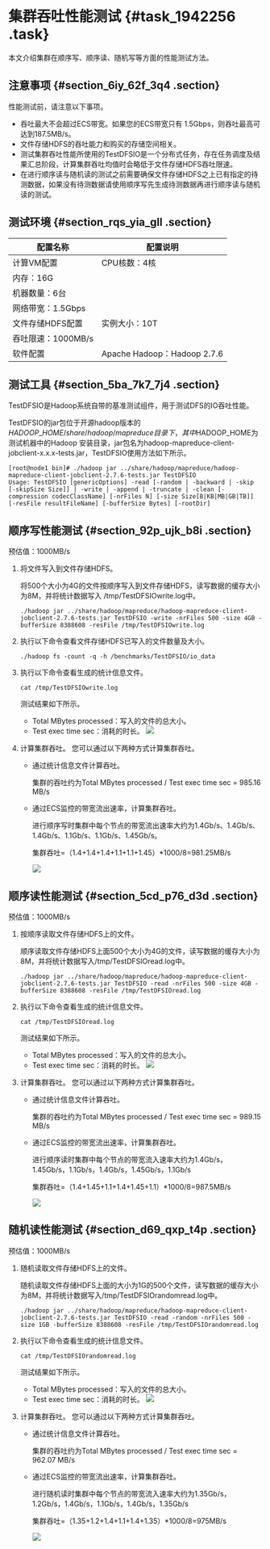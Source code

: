 # 集群吞吐性能测试 {#task_1942256 .task}

本文介绍集群在顺序写、顺序读、随机写等方面的性能测试方法。

## 注意事项 {#section_6iy_62f_3q4 .section}

性能测试前，请注意以下事项。

-   吞吐最大不会超过ECS带宽。如果您的ECS带宽只有 1.5Gbps，则吞吐最高可达到187.5MB/s。
-   文件存储HDFS的吞吐能力和购买的存储空间相关。
-   测试集群吞吐性能所使用的TestDFSIO是一个分布式任务，存在任务调度及结果汇总阶段，计算集群吞吐均值时会略低于文件存储HDFS吞吐限速。
-   在进行顺序读与随机读的测试之前需要确保文件存储HDFS之上已有指定的待测数据，如果没有待测数据请使用顺序写先生成待测数据再进行顺序读与随机读的测试。

## 测试环境 {#section_rqs_yia_gll .section}

|配置名称|配置说明|
|----|----|
|计算VM配置|CPU核数：4核|
|内存：16G|
|机器数量：6台|
|网络带宽：1.5Gbps|
|文件存储HDFS配置|实例大小：10T|
|吞吐限速：1000MB/s|
|软件配置|Apache Hadoop：Hadoop 2.7.6|

## 测试工具 {#section_5ba_7k7_7j4 .section}

TestDFSIO是Hadoop系统自带的基准测试组件，用于测试DFS的IO吞吐性能。

TestDFSIO的jar包位于开源hadoop版本的$HADOOP\_HOME/share/hadoop/mapreduce目录下，其中$HADOOP\_HOME为测试机器中的Hadoop 安装目录，jar包名为hadoop-mapreduce-client-jobclient-x.x.x-tests.jar，TestDFSIO使用方法如下所示。

``` {#codeblock_9ph_g7n_2wu}
[root@node1 bin]# ./hadoop jar ../share/hadoop/mapreduce/hadoop-mapreduce-client-jobclient-2.7.6-tests.jar TestDFSIO
Usage: TestDFSIO [genericOptions] -read [-random | -backward | -skip [-skipSize Size]] | -write | -append | -truncate | -clean [-compression codecClassName] [-nrFiles N] [-size Size[B|KB|MB|GB|TB]] [-resFile resultFileName] [-bufferSize Bytes] [-rootDir]
```

## 顺序写性能测试 {#section_92p_ujk_b8i .section}

预估值：1000MB/s

1.  将文件写入到文件存储HDFS。 

    将500个大小为4G的文件按顺序写入到文件存储HDFS，读写数据的缓存大小为8M，并将统计数据写入 /tmp/TestDFSIOwrite.log中。

    ``` {#codeblock_4il_e20_zhj}
    ./hadoop jar ../share/hadoop/mapreduce/hadoop-mapreduce-client-jobclient-2.7.6-tests.jar TestDFSIO -write -nrFiles 500 -size 4GB -bufferSize 8388608 -resFile /tmp/TestDFSIOwrite.log
    ```

2.  执行以下命令查看文件存储HDFS已写入的文件数量及大小。 

    ``` {#codeblock_wbk_2y4_ctb}
    ./hadoop fs -count -q -h /benchmarks/TestDFSIO/io_data
    ```

3.  执行以下命令查看生成的统计信息文件。 

    ``` {#codeblock_1x6_093_ilx}
    cat /tmp/TestDFSIOwrite.log
    ```

    测试结果如下所示。

    -   Total MBytes processed：写入的文件的总大小。
    -   Test exec time sec：消耗的时长。
    ![](http://static-aliyun-doc.oss-cn-hangzhou.aliyuncs.com/assets/img/1540900/156749724558539_zh-CN.png)

4.  计算集群吞吐。 您可以通过以下两种方式计算集群吞吐。
    -   通过统计信息文件计算吞吐。

        集群的吞吐约为Total MBytes processed / Test exec time sec = 985.16 MB/s

    -   通过ECS监控的带宽流出速率，计算集群吞吐。

        进行顺序写时集群中每个节点的带宽流出速率大约为1.4Gb/s、1.4Gb/s、1.4Gb/s、1.1Gb/s、1.1Gb/s、1.45Gb/s。

        集群吞吐=（1.4+1.4+1.4+1.1+1.1+1.45）\*1000/8=981.25MB/s

        ![](http://static-aliyun-doc.oss-cn-hangzhou.aliyuncs.com/assets/img/1540900/156749724558540_zh-CN.png)


## 顺序读性能测试 {#section_5cd_p76_d3d .section}

预估值：1000MB/s

1.  按顺序读取文件存储HDFS上的文件。 

    顺序读取文件存储HDFS上面500个大小为4G的文件，读写数据的缓存大小为8M，并将统计数据写入/tmp/TestDFSIOread.log中。

    ``` {#codeblock_fhg_vvy_wj4}
    ./hadoop jar ../share/hadoop/mapreduce/hadoop-mapreduce-client-jobclient-2.7.6-tests.jar TestDFSIO -read -nrFiles 500 -size 4GB -bufferSize 8388608 -resFile /tmp/TestDFSIOread.log
    ```

2.  执行以下命令查看生成的统计信息文件。 

    ``` {#codeblock_ouq_pbl_0uw}
    cat /tmp/TestDFSIOread.log
    ```

    测试结果如下所示。

    -   Total MBytes processed：写入的文件的总大小。
    -   Test exec time sec：消耗的时长。
    ![](http://static-aliyun-doc.oss-cn-hangzhou.aliyuncs.com/assets/img/1540900/156749724558541_zh-CN.png)

3.  计算集群吞吐。 您可以通过以下两种方式计算集群吞吐。
    -   通过统计信息文件计算吞吐。

        集群的吞吐约为Total MBytes processed / Test exec time sec = 989.15 MB/s

    -   通过ECS监控的带宽流出速率，计算集群吞吐。

        进行顺序读时集群中每个节点的带宽流入速率大约为1.4Gb/s，1.45Gb/s，1.1Gb/s，1.4Gb/s，1.45Gb/s，1.1Gb/s

        集群吞吐=（1.4+1.45+1.1+1.4+1.45+1.1）\*1000/8=987.5MB/s

        ![](http://static-aliyun-doc.oss-cn-hangzhou.aliyuncs.com/assets/img/1540900/156749724558542_zh-CN.png)


## 随机读性能测试 {#section_d69_qxp_t4p .section}

预估值：1000MB/s

1.  随机读取文件存储HDFS上的文件。 

    随机读取文件存储HDFS上面的大小为1G的500个文件，读写数据的缓存大小为8M，并将统计数据写入/tmp/TestDFSIOrandomread.log中。

    ``` {#codeblock_86b_3yb_93g}
    ./hadoop jar ../share/hadoop/mapreduce/hadoop-mapreduce-client-jobclient-2.7.6-tests.jar TestDFSIO -read -random -nrFiles 500 -size 1GB -bufferSize 8388608 -resFile /tmp/TestDFSIOrandomread.log
    ```

2.  执行以下命令查看生成的统计信息文件。 

    ``` {#codeblock_kcz_l53_0la}
    cat /tmp/TestDFSIOrandomread.log
    ```

    测试结果如下所示。

    -   Total MBytes processed：写入的文件的总大小。
    -   Test exec time sec：消耗的时长。
    ![](http://static-aliyun-doc.oss-cn-hangzhou.aliyuncs.com/assets/img/1540900/156749724558566_zh-CN.png)

3.  计算集群吞吐。 您可以通过以下两种方式计算集群吞吐。
    -   通过统计信息文件计算吞吐。

        集群的吞吐约为Total MBytes processed / Test exec time sec = 962.07 MB/s

    -   通过ECS监控的带宽流出速率，计算集群吞吐。

        进行随机读时集群中每个节点的带宽流入速率大约为1.35Gb/s，1.2Gb/s，1.4Gb/s，1.1Gb/s，1.4Gb/s，1.35Gb/s

        集群吞吐=（1.35+1.2+1.4+1.1+1.4+1.35）\*1000/8=975MB/s

        ![](http://static-aliyun-doc.oss-cn-hangzhou.aliyuncs.com/assets/img/1540900/156749724558544_zh-CN.png)


